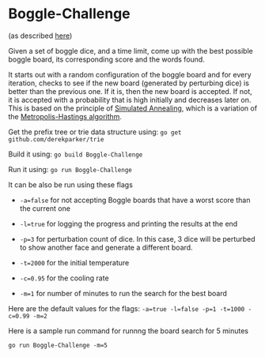 # Boggle-Challenge
(as described [here](https://codegolf.stackexchange.com/questions/5654/best-scoring-boggle-board))

Given a set of boggle dice, and a time limit, come up with the best possible boggle board, its corresponding score and the words found.

It starts out with a random configuration of the boggle board and for every iteration, checks to see if the new board (generated by perturbing dice) is better than the previous one. If it is, then the new board is accepted. If not, it is accepted with a probability that is high initially and decreases later on. This is based on the principle of [Simulated Annealing](https://en.wikipedia.org/wiki/Simulated_annealing), which is a variation of the [Metropolis-Hastings algorithm](https://en.wikipedia.org/wiki/Metropolis–Hastings_algorithm).

Get the prefix tree or trie data structure using: ```go get github.com/derekparker/trie```

Build it using: ```go build Boggle-Challenge```

Run it using: ```go run Boggle-Challenge```

It can be also be run using these flags

* ```-a=false``` for not accepting Boggle boards that have a worst score than the current one

* ```-l=true``` for logging the progress and printing the results at the end

* ```-p=3``` for perturbation count of dice. In this case, 3 dice will be perturbed to show another face and generate a different board.

* ```-t=2000``` for the initial temperature

* ```-c=0.95``` for the cooling rate

* ```-m=1``` for number of minutes to run the search for the best board

Here are the default values for the flags: ```-a=true -l=false -p=1 -t=1000 -c=0.99 -m=2```

Here is a sample run command for runnng the board search for 5 minutes

```go run Boggle-Challenge -m=5```
